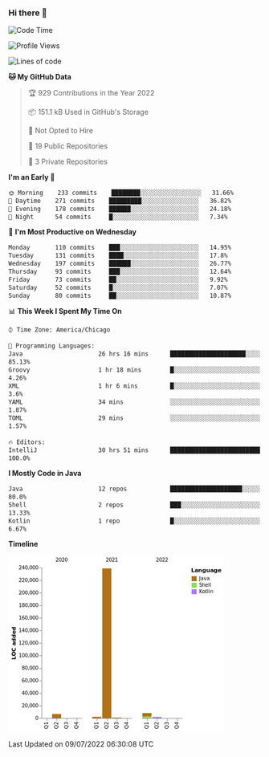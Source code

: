 ### Hi there 👋


<!--START_SECTION:waka-->
![Code Time](http://img.shields.io/badge/Code%20Time-0%20secs-blue)

![Profile Views](http://img.shields.io/badge/Profile%20Views-0-blue)

![Lines of code](https://img.shields.io/badge/From%20Hello%20World%20I%27ve%20Written-259%20Thousand%20lines%20of%20code-blue)

**🐱 My GitHub Data** 

> 🏆 929 Contributions in the Year 2022
 > 
> 📦 151.1 kB Used in GitHub's Storage 
 > 
> 🚫 Not Opted to Hire
 > 
> 📜 19 Public Repositories 
 > 
> 🔑 3 Private Repositories  
 > 
**I'm an Early 🐤** 

```text
🌞 Morning    233 commits    ████████░░░░░░░░░░░░░░░░░   31.66% 
🌆 Daytime    271 commits    █████████░░░░░░░░░░░░░░░░   36.82% 
🌃 Evening    178 commits    ██████░░░░░░░░░░░░░░░░░░░   24.18% 
🌙 Night      54 commits     █░░░░░░░░░░░░░░░░░░░░░░░░   7.34%

```
📅 **I'm Most Productive on Wednesday** 

```text
Monday       110 commits    ███░░░░░░░░░░░░░░░░░░░░░░   14.95% 
Tuesday      131 commits    ████░░░░░░░░░░░░░░░░░░░░░   17.8% 
Wednesday    197 commits    ██████░░░░░░░░░░░░░░░░░░░   26.77% 
Thursday     93 commits     ███░░░░░░░░░░░░░░░░░░░░░░   12.64% 
Friday       73 commits     ██░░░░░░░░░░░░░░░░░░░░░░░   9.92% 
Saturday     52 commits     █░░░░░░░░░░░░░░░░░░░░░░░░   7.07% 
Sunday       80 commits     ██░░░░░░░░░░░░░░░░░░░░░░░   10.87%

```


📊 **This Week I Spent My Time On** 

```text
⌚︎ Time Zone: America/Chicago

💬 Programming Languages: 
Java                     26 hrs 16 mins      █████████████████████░░░░   85.13% 
Groovy                   1 hr 18 mins        █░░░░░░░░░░░░░░░░░░░░░░░░   4.26% 
XML                      1 hr 6 mins         █░░░░░░░░░░░░░░░░░░░░░░░░   3.6% 
YAML                     34 mins             ░░░░░░░░░░░░░░░░░░░░░░░░░   1.87% 
TOML                     29 mins             ░░░░░░░░░░░░░░░░░░░░░░░░░   1.57%

🔥 Editors: 
IntelliJ                 30 hrs 51 mins      █████████████████████████   100.0%

```

**I Mostly Code in Java** 

```text
Java                     12 repos            ████████████████████░░░░░   80.0% 
Shell                    2 repos             ███░░░░░░░░░░░░░░░░░░░░░░   13.33% 
Kotlin                   1 repo              █░░░░░░░░░░░░░░░░░░░░░░░░   6.67%

```


**Timeline**

![Chart not found](https://raw.githubusercontent.com/powercasgamer/powercasgamer/master/charts/bar_graph.png) 


 Last Updated on 09/07/2022 06:30:08 UTC
<!--END_SECTION:waka-->
